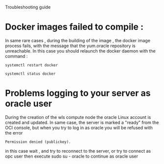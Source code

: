 Troubleshooting guide

# Docker images failed to compile :

In same rare cases , during the building of the image , the docker image process fails, with the message that the yum.oracle repository is unreachable.
In this case you should relaunch the docker daemon with the command :

```
systemctl restart docker

systemctl status docker
```



# Problems logging to your server as oracle user 

During the creation of the wls compute node the oracle Linux account is created and updated.
In same case, the server is marked a "ready" from the OCI console, but when you try to log in as oracle you will be refused with the error 

```text
Permission denied (publickey).
```

in this case wait , and try to reconnect to the server, or try to connect as opc user then execute sudo su - oracle to continue as oracle user